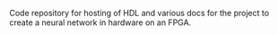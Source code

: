 Code repository for hosting of HDL and various docs for the project to create a neural network in hardware on an FPGA.